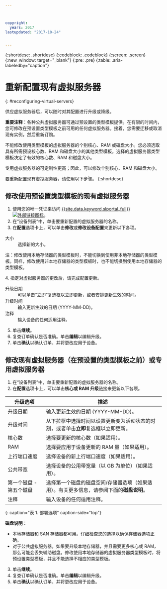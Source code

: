 ```yaml
---



copyright:
  years: 2017
lastupdated: "2017-10-24"


---
```


{:shortdesc: .shortdesc}
{:codeblock: .codeblock}
{:screen: .screen}
{:new_window: target="_blank"}
{:pre: .pre}
{:table: .aria-labeledby="caption"}


# 重新配置现有虚拟服务器
{: #reconfiguring-virtual-servers}

供应虚拟服务器后，可以随时对其配置进行升级或降级。  

**重要注释**：各种公共虚拟服务器可通过预设置的类型模板提供。在有限的时间内，您可修改在预设置类型模板之前可用的任何虚拟服务器。接着，您需要迁移或取消现有实例，然后重新订购。 

不能修改使用类型模板的虚拟服务器的个别核心、RAM 或磁盘大小。您必须选取具有所需预设核心数、RAM 和磁盘大小的其他类型模板。选择的虚拟服务器类型模板决定了有效的核心数、RAM 和磁盘大小。  

专用虚拟服务器的可定制性更高；因此，可以修改个别核心、RAM 和磁盘大小。

要重新配置现有虚拟服务器，请使用以下步骤。
{:shortdesc}

## 修改使用预设置类型模板的现有虚拟服务器
1. 使用您的唯一凭证来访问 [{{site.data.keyword.slportal_full}} ![外部链接图标](../icons/launch-glyph.svg "外部链接图标")](https://control.softlayer.com/)。 
2. 在“设备列表”中，单击要重新配置的虚拟服务器的名称。
3. 在**配置**选项卡上，可以单击**修改**或**修改设备配置**来更新以下各项。 
  <dl>
  <dt>大小</dt>
  <dd>选择新的大小。</dd>
  <p><note>注：修改使用本地存储器的类型模板时，不能切换到使用非本地存储器的类型模板。同样，修改使用非本地存储器的类型模板时，也不能切换到使用本地存储器的类型模板。</note></p>
  </dl>
4. 指定对虚拟服务器的更改后，请完成配置更新。
  <dl>
  
  <dt>升级日期</dt>
  <dd>可以单击“立即”复选框以立即更新，或者安排更新生效的时间。</dd>

  <dt>升级时间</dt>
  <dd>输入更新生效的日期 (YYYY-MM-DD)。</dd>

  <dt>注释</dt>
  <dd>输入设备的任何适用注释。</dd>
  </dl>

5. 单击**继续**。
6. 复查订单确认是否准确。单击**编辑**以编辑升级。
7. 单击**确认**以确认订单，并将更改应用于设备。

## 修改现有虚拟服务器（在预设置的类型模板之前）或专用虚拟服务器
1. 在“设备列表”中，单击要重新配置的虚拟服务器的名称。
2. 在**配置**选项卡上，可以单击**核心或 RAM 升级**链接来更新以下各项。 
  
|升级选项              |描述|
| ----------------------- | ----------------------------------------------------------------------------------------------------------- |
|升级日期|输入更新生效的日期 (YYYY-MM-DD)。|
|升级时间|从下拉框中选择时间以设置更新变为活动状态的时刻，或者单击**立即**复选框以立即更新。|
|核心数|选择要更新的核心数（如果适用）。|
|RAM|选择要应用于设备更新的 RAM 量（如果适用）。|
|上行端口速度|选择设备的新上行端口速度（如果适用）。|
|公共带宽|选择设备的公用带宽量（以 GB 为单位）（如果适用）。|
|第一个磁盘 - 第五个磁盘|选择第一个磁盘的磁盘空间/存储器选项（如果适用）。有关更多信息，请参阅下面的**磁盘说明**。|
|注释|输入设备的任何适用注释。|
{: caption="表 1. 部署选项" caption-side="top"}   
  
  **磁盘说明**：
  * 本地存储器和 SAN 存储器都可用。仔细检查您的选择以确保存储器选项正确。
  * 对于公共虚拟服务器，如果要升级本地存储器，并且需要更多核心或 RAM，那么可能会丢失辅助磁盘。修改使用本地存储器的虚拟服务器类型模板时，将预设置类型模板，并且不能选择不相应的类型模板。
3. 单击**继续**。
4. 复查订单确认是否准确。单击**编辑**以编辑升级。
5. 单击**确认**以确认订单，并将更改应用于设备。
